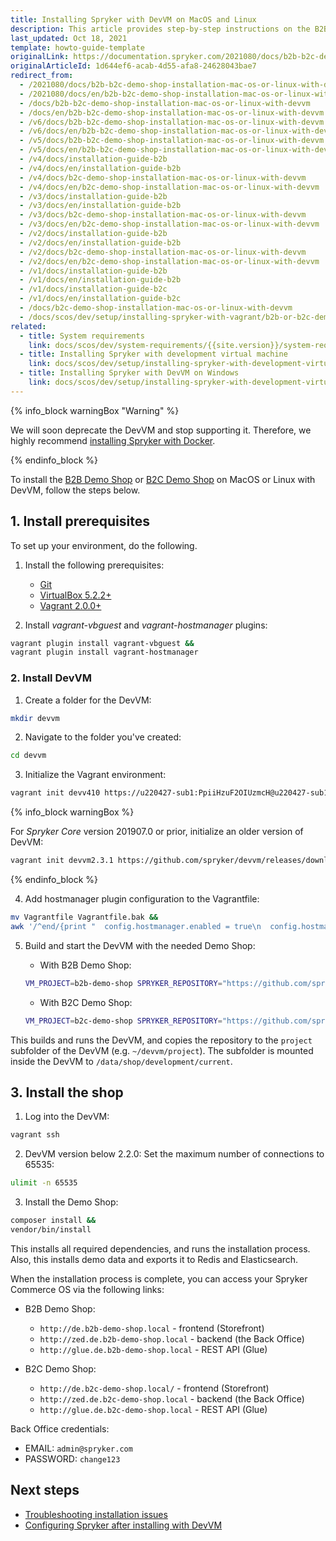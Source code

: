 ```yaml
---
title: Installing Spryker with DevVM on MacOS and Linux
description: This article provides step-by-step instructions on the B2B or B2C Demo Shop installation on Mac OS or Linux with Development Virtual Machine.
last_updated: Oct 18, 2021
template: howto-guide-template
originalLink: https://documentation.spryker.com/2021080/docs/b2b-b2c-demo-shop-installation-mac-os-or-linux-with-devvm
originalArticleId: 1d644ef6-acab-4d55-afa8-24628043bae7
redirect_from:
  - /2021080/docs/b2b-b2c-demo-shop-installation-mac-os-or-linux-with-devvm
  - /2021080/docs/en/b2b-b2c-demo-shop-installation-mac-os-or-linux-with-devvm
  - /docs/b2b-b2c-demo-shop-installation-mac-os-or-linux-with-devvm
  - /docs/en/b2b-b2c-demo-shop-installation-mac-os-or-linux-with-devvm
  - /v6/docs/b2b-b2c-demo-shop-installation-mac-os-or-linux-with-devvm
  - /v6/docs/en/b2b-b2c-demo-shop-installation-mac-os-or-linux-with-devvm
  - /v5/docs/b2b-b2c-demo-shop-installation-mac-os-or-linux-with-devvm
  - /v5/docs/en/b2b-b2c-demo-shop-installation-mac-os-or-linux-with-devvm
  - /v4/docs/installation-guide-b2b
  - /v4/docs/en/installation-guide-b2b
  - /v4/docs/b2c-demo-shop-installation-mac-os-or-linux-with-devvm
  - /v4/docs/en/b2c-demo-shop-installation-mac-os-or-linux-with-devvm
  - /v3/docs/installation-guide-b2b
  - /v3/docs/en/installation-guide-b2b
  - /v3/docs/b2c-demo-shop-installation-mac-os-or-linux-with-devvm
  - /v3/docs/en/b2c-demo-shop-installation-mac-os-or-linux-with-devvm
  - /v2/docs/installation-guide-b2b
  - /v2/docs/en/installation-guide-b2b
  - /v2/docs/b2c-demo-shop-installation-mac-os-or-linux-with-devvm
  - /v2/docs/en/b2c-demo-shop-installation-mac-os-or-linux-with-devvm
  - /v1/docs/installation-guide-b2b
  - /v1/docs/en/installation-guide-b2b
  - /v1/docs/installation-guide-b2c
  - /v1/docs/en/installation-guide-b2c
  - /docs/b2c-demo-shop-installation-mac-os-or-linux-with-devvm
  - /docs/scos/dev/setup/installing-spryker-with-vagrant/b2b-or-b2c-demo-shop-installation-mac-os-or-linux-with-development-virtual-machine.html
related:
  - title: System requirements
    link: docs/scos/dev/system-requirements/{{site.version}}/system-requirements.html
  - title: Installing Spryker with development virtual machine
    link: docs/scos/dev/setup/installing-spryker-with-development-virtual-machine/installing-spryker-with-development-virtual-machine.html
  - title: Installing Spryker with DevVM on Windows
    link: docs/scos/dev/setup/installing-spryker-with-development-virtual-machine/installing-spryker-with-devvm-on-windows.html
---
```


{% info_block warningBox "Warning" %}

We will soon deprecate the DevVM and stop supporting it. Therefore, we highly recommend [installing Spryker with Docker](/docs/scos/dev/setup/installing-spryker-with-docker/installing-spryker-with-docker.html).

{% endinfo_block %}

To install the [B2B Demo Shop](/docs/scos/user/intro-to-spryker/b2b-suite.html) or [B2C Demo Shop](/docs/scos/user/intro-to-spryker/b2c-suite.html) on MacOS or Linux with DevVM, follow the steps below.

## 1. Install prerequisites

To set up your environment, do the following.

1. Install the following prerequisites:
    * [Git](https://git-scm.com/book/en/v2/Getting-Started-Installing-Git)
    * [VirtualBox 5.2.2+](https://www.virtualbox.org/wiki/Downloads)
    * [Vagrant 2.0.0+](https://www.vagrantup.com/downloads.html)

2. Install *vagrant-vbguest* and *vagrant-hostmanager* plugins:

```bash
vagrant plugin install vagrant-vbguest &&
vagrant plugin install vagrant-hostmanager
```

### 2. Install DevVM

1. Create a folder for the DevVM:

```bash
mkdir devvm
```

2. Navigate to the folder you've created:

```bash
cd devvm				
```

3. Initialize the Vagrant environment:

```bash
vagrant init devv410 https://u220427-sub1:PpiiHzuF2OIUzmcH@u220427-sub1.your-storagebox.de/devvm_v4.1.0.box
```

{% info_block warningBox %}

For _Spryker Core_ version 201907.0 or prior, initialize an older version of DevVM:

```bash
vagrant init devvm2.3.1 https://github.com/spryker/devvm/releases/download/v2.3.1/spryker-devvm.box
```

{% endinfo_block %}

4. Add hostmanager plugin configuration to the Vagrantfile:

```bash
mv Vagrantfile Vagrantfile.bak &&
awk '/^end/{print "  config.hostmanager.enabled = true\n  config.hostmanager.manage_host = true"}1' Vagrantfile.bak > Vagrantfile
```

5. Build and start the DevVM with the needed Demo Shop:

    * With B2B Demo Shop:

    ```bash
    VM_PROJECT=b2b-demo-shop SPRYKER_REPOSITORY="https://github.com/spryker-shop/b2b-demo-shop.git" vagrant up
    ```

    * With B2C Demo Shop:

    ```bash
    VM_PROJECT=b2c-demo-shop SPRYKER_REPOSITORY="https://github.com/spryker-shop/b2c-demo-shop.git" vagrant up
    ```

This builds and runs the DevVM, and copies the repository to the `project` subfolder of the DevVM (e.g. `~/devvm/project`). The subfolder is mounted inside the DevVM to `/data/shop/development/current`.

## 3. Install the shop

1. Log into the DevVM:

```bash
vagrant ssh
```

2. DevVM version below 2.2.0: Set the maximum number of connections to 65535:

```bash
ulimit -n 65535
```

3. Install the Demo Shop:

```bash
composer install &&
vendor/bin/install
```

This installs all required dependencies, and runs the installation process. Also, this installs demo data and exports it to Redis and Elasticsearch.

When the installation process is complete, you can access your Spryker Commerce OS via the following links:

* B2B Demo Shop:

    * `http://de.b2b-demo-shop.local` - frontend (Storefront)
    * `http://zed.de.b2b-demo-shop.local` - backend (the Back Office)
    * `http://glue.de.b2b-demo-shop.local` - REST API (Glue)

* B2C Demo Shop:

    * `http://de.b2c-demo-shop.local/` - frontend (Storefront)
    * `http://zed.de.b2c-demo-shop.local` - backend (the Back Office)
    * `http://glue.de.b2c-demo-shop.local` - REST API (Glue)

Back Office credentials:

* EMAIL: `admin@spryker.com`
* PASSWORD: `change123`

## Next steps

* [Troubleshooting installation issues](/docs/scos/dev/troubleshooting/troubleshooting-spryker-in-vagrant-issues/troubleshooting-spryker-in-vagrant-installation-issues.html)
* [Configuring Spryker after installing with DevVM](/docs/scos/dev/setup/installing-spryker-with-development-virtual-machine/configuring-spryker-with-devvm/configuring-spryker-after-installing-with-devvm.html)
